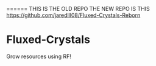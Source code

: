 ======
THIS IS THE OLD REPO THE NEW REPO IS THIS https://github.com/jaredlll08/Fluxed-Crystals-Reborn

# Fluxed-Crystals
Grow resources using RF!
